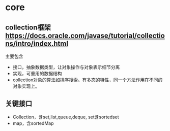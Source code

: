 # core

## collection框架<https://docs.oracle.com/javase/tutorial/collections/intro/index.html>

主要包含

+ 接口，抽象数据类型，让对象操作与对象表示细节分离
+ 实现，可重用的数据结构
+ collection对象的算法如排序搜索。有多态的特性，同一个方法作用在不同的对象实现上。

## 关键接口

+ Collection，含set,list,queue,deque, set含sortedset
+ map，含sortedMap